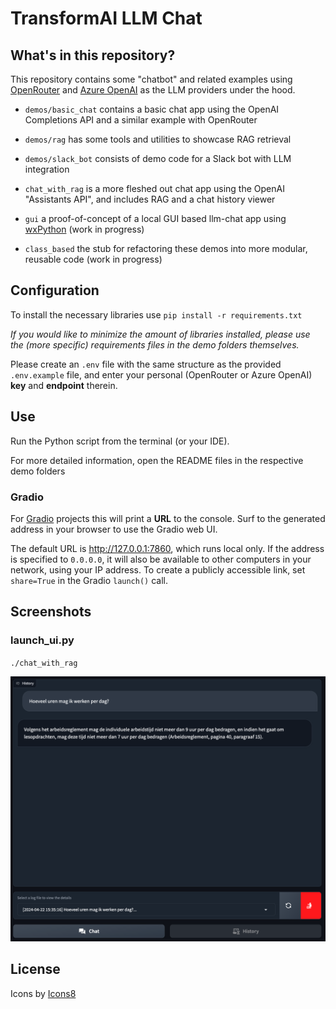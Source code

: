 # TransformAI LLM Chat

## What's in this repository?

This repository contains some "chatbot" and related examples using [OpenRouter](https://openrouter.ai/)
and [Azure OpenAI](https://oai.azure.com/) as the LLM providers under the hood.

- `demos/basic_chat` contains a basic chat app using the OpenAI Completions API and a similar example with OpenRouter

- `demos/rag` has some tools and utilities to showcase RAG retrieval

- `demos/slack_bot` consists of demo code for a Slack bot with LLM integration

- `chat_with_rag` is a more fleshed out chat app using the OpenAI "Assistants API", 
and includes RAG and a chat history viewer

- `gui` a proof-of-concept of a local GUI based llm-chat app using [wxPython](https://wxpython.org/index.html) (work in progress)

- `class_based` the stub for refactoring these demos into more modular, reusable code (work in progress)

## Configuration

To install the necessary libraries use `pip install -r requirements.txt`

_If you would like to minimize the amount of libraries installed,
please use the (more specific) requirements files in the demo folders themselves._

Please create an `.env` file with the same structure as the provided `.env.example` file,
and enter your personal (OpenRouter or Azure OpenAI) **key** and **endpoint** therein.

## Use

Run the Python script from the terminal (or your IDE).

For more detailed information, open the README files in the respective demo folders

### Gradio

For [Gradio](https://www.gradio.app/guides/creating-a-chatbot-fast) projects this will print a **URL** to the console.
Surf to the generated address in your browser to use the Gradio web UI.

The default URL is http://127.0.0.1:7860, which runs local only.
If the address is specified to `0.0.0.0`,
it will also be available to other computers in your network, using your IP address.
To create a publicly accessible link, set `share=True` in the Gradio `launch()` call.

## Screenshots

### launch_ui.py

`./chat_with_rag`

![gradio-logviewer.png](assets/screenshots/gradio-logviewer.png)

## License

Icons by <a target="_blank" href="https://icons8.com">Icons8</a>
